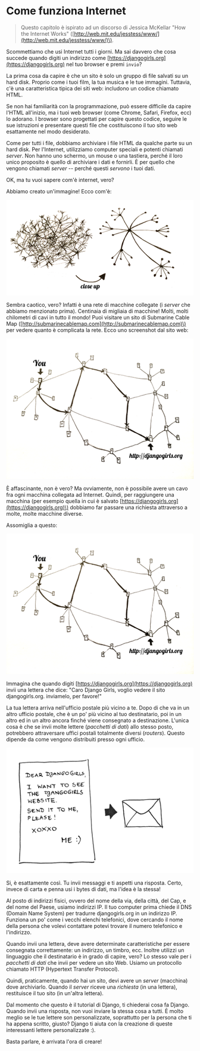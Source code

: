 # Come funziona Internet

> Questo capitolo è ispirato ad un discorso di Jessica McKellar "How the Internet Works" \([http://web.mit.edu/jesstess/www/](http://web.mit.edu/jesstess/www/)\).

Scommettiamo che usi Internet tutti i giorni. Ma sai davvero che cosa succede quando digiti un indirizzo come [https://djangogirls.org](https://djangogirls.org) nel tuo browser e premi `invio`?

La prima cosa da capire è che un sito è solo un gruppo di file salvati su un hard disk. Proprio come i tuoi film, la tua musica e le tue immagini. Tuttavia, c'è una caratteristica tipica dei siti web: includono un codice chiamato HTML.

Se non hai familiarità con la programmazione, può essere difficile da capire l'HTML all'inizio, ma i tuoi web browser \(come Chrome, Safari, Firefox, ecc\) lo adorano. I browser sono progettati per capire questo codice, seguire le sue istruzioni e presentare questi file che costituiscono il tuo sito web esattamente nel modo desiderato.

Come per tutti i file, dobbiamo archiviare i file HTML da qualche parte su un hard disk. Per l'Internet, utilizziamo computer speciali e potenti chiamati _server_. Non hanno uno schermo, un mouse o una tastiera, perché il loro unico proposito è quello di archiviare i dati e fornirli. È per quello che vengono chiamati _server_ -- perché questi _servono_ i tuoi dati.

OK, ma tu vuoi sapere com'è internet, vero?

Abbiamo creato un'immagine! Ecco com'è:

![](images/internet_1.png)

Sembra caotico, vero? Infatti è una rete di macchine collegate \(i _server_ che abbiamo menzionato prima\). Centinaia di migliaia di macchine! Molti, molti chilometri di cavi in tutto il mondo! Puoi visitare un sito di Submarine Cable Map \([http://submarinecablemap.com](http://submarinecablemap.com)\) per vedere quanto è complicata la rete. Ecco uno screenshot dal sito web:

![](/how_the_internet_works/images/internet_2.png)

È affascinante, non è vero? Ma ovviamente, non è possibile avere un cavo fra ogni macchina collegata ad Internet. Quindi, per raggiungere una macchina \(per esempio quella in cui è salvato [https://djangogirls.org](https://djangogirls.org)\) dobbiamo far passare una richiesta attraverso a molte, molte macchine diverse.

Assomiglia a questo:

![](images/internet_2.png)

Immagina che quando digiti [https://djangogirls.org](https://djangogirls.org) invii una lettera che dice: "Caro Django Girls, voglio vedere il sito djangogirls.org. inviamelo, per favore!"

La tua lettera arriva nell'ufficio postale più vicino a te. Dopo di che va in un altro ufficio postale, che è un po' più vicino al tuo destinatario, poi in un altro ed in un altro ancora finché viene consegnato a destinazione. L'unica cosa è che se invii molte lettere \(_pacchetti di dati_\) allo stesso posto, potrebbero attraversare uffici postali totalmente diversi \(_routers_\). Questo dipende da come vengono distribuiti presso ogni ufficio.

![](images/internet_4.png)

Si, è esattamente così. Tu invii messaggi e ti aspetti una risposta. Certo, invece di carta e penna usi i bytes di dati, ma l'idea è la stessa!

Al posto di indirizzi fisici, ovvero del nome della via, della città, del Cap, e del nome del Paese, usiamo indirizzi IP. Il tuo computer prima chiede il DNS \(Domain Name System\) per tradurre djangogirls.org in un indirizzo IP. Funziona un po' come i vecchi elenchi telefonici, dove cercando il nome della persona che volevi contattare potevi trovare il numero telefonico e l'indirizzo.

Quando invii una lettera, deve avere determinate caratteristiche per essere consegnata correttamente: un indirizzo, un timbro, ecc. Inoltre utilizzi un linguaggio che il destinatario è in grado di capire, vero? Lo stesso vale per i _pacchetti di dati_ che invii per vedere un sito Web. Usiamo un protocollo chiamato HTTP \(Hypertext Transfer Protocol\).

Quindi, praticamente, quando hai un sito, devi avere un _server_ \(macchina\) dove archiviarlo. Quando il _server_ riceve una _richiesta_ \(in una lettera\), restituisce il tuo sito \(in un'altra lettera\).

Dal momento che questo è il tutorial di Django, ti chiederai cosa fa Django. Quando invii una risposta, non vuoi inviare la stessa cosa a tutti. È molto meglio se le tue lettere son personalizzate, soprattutto per la persona che ti ha appena scritto, giusto? Django ti aiuta con la creazione di queste interessanti lettere personalizzate :\).

Basta parlare, è arrivata l'ora di creare!

